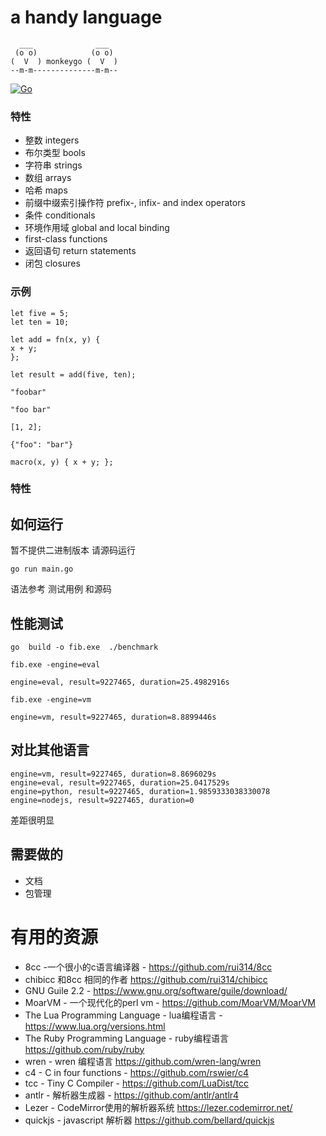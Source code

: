 # a handy language
```
  ___              ___
 (o o)            (o o)
(  V  ) monkeygo (  V  )
--m-m--------------m-m--
```

[![Go](https://github.com/Crtrpt/monkeygo/actions/workflows/go.yml/badge.svg)](https://github.com/Crtrpt/monkeygo/actions/workflows/go.yml)


### 特性
-  整数 integers
-  布尔类型 bools
-  字符串 strings
-  数组 arrays
-  哈希 maps
-  前缀中缀索引操作符 prefix-, infix- and index operators
-  条件  conditionals
-  环境作用域     global and local binding
-  first-class functions
-  返回语句 return statements
-  闭包 closures

### 示例
```
let five = 5; 
let ten = 10; 

let add = fn(x, y) { 
x + y; 
}; 

let result = add(five, ten);

"foobar"

"foo bar"

[1, 2];

{"foo": "bar"}

macro(x, y) { x + y; };
```
### 特性

## 如何运行
暂不提供二进制版本 请源码运行
```
go run main.go
```
语法参考 测试用例 和源码


## 性能测试
```
go  build -o fib.exe  ./benchmark

fib.exe -engine=eval

engine=eval, result=9227465, duration=25.4982916s

fib.exe -engine=vm

engine=vm, result=9227465, duration=8.8899446s
```

## 对比其他语言
```
engine=vm, result=9227465, duration=8.8696029s
engine=eval, result=9227465, duration=25.0417529s
engine=python, result=9227465, duration=1.9859333038330078
engine=nodejs, result=9227465, duration=0
```
差距很明显

## 需要做的
- 文档
- 包管理


# 有用的资源
- 8cc -一个很小的c语言编译器 - https://github.com/rui314/8cc
- chibicc 和8cc 相同的作者 https://github.com/rui314/chibicc
- GNU Guile 2.2 - https://www.gnu.org/software/guile/download/
- MoarVM - 一个现代化的perl vm - https://github.com/MoarVM/MoarVM
- The Lua Programming Language - lua编程语言 - https://www.lua.org/versions.html
- The Ruby Programming Language - ruby编程语言 https://github.com/ruby/ruby
- wren - wren 编程语言 https://github.com/wren-lang/wren
- c4 - C in four functions - https://github.com/rswier/c4
- tcc - Tiny C Compiler - https://github.com/LuaDist/tcc
- antlr - 解析器生成器 - https://github.com/antlr/antlr4
- Lezer - CodeMirror使用的解析器系统    https://lezer.codemirror.net/ 
- quickjs - javascript 解析器 https://github.com/bellard/quickjs

